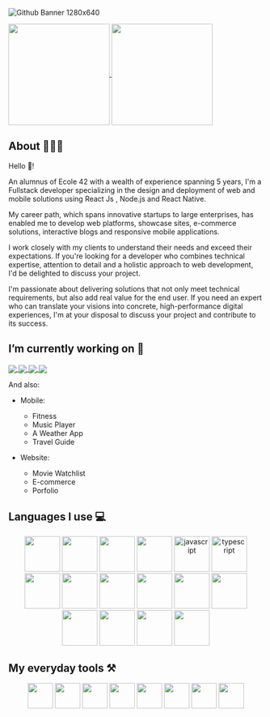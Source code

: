 ![Github Banner 1280x640](https://github.com/cfatrane/cfatrane/assets/17748314/071f6b40-f20e-4d0b-802c-243cff53495e)

<a href="https://github.com/cfatrane?tab=repositories">
  <img
    height="200"
    align="center"
    src="https://github-readme-stats-cfatrane.vercel.app//api?username=cfatrane&include_all_commits=true&rank_icon=github&number_format=long&show_icons=true&theme=tokyonight"
  />
</a>
<a href="https://github.com/cfatrane?tab=repositories">
  <img
    height="200"
    align="center"
    src="https://github-readme-stats-cfatrane.vercel.app//api/top-langs/?username=cfatrane&card_width=320&size_weight=0.5&count_weight=0.5&hide=c,java,makefile,mdx,objective-c,php,shell,ruby,starlark,vim%20script&langs_count=6&layout=compact&theme=tokyonight"
  />
</a>

<!-- [![GitHub Streak](https://github-readme-streak-stats.herokuapp.com?user=cfatrane&theme=tokyonight)](https://git.io/streak-stats) -->

<!--
**cfatrane/cfatrane** is a ✨ _special_ ✨ repository because its `README.md` (this file) appears on your GitHub comofile.

Here are some ideas to get you started:

- 🔭 I’m currently working on ...
- 🌱 I’m currently learning ...
- 👯 I’m looking to collaborate on ...
- 🤔 I’m looking for help with ...
- 💬 Ask me about ...
- 📫 How to reach me: ...
- 😄 Pronouns: ...
- ⚡ Fun fact: ...
-->

## About 👨🏾‍💻

Hello 👋!

An alumnus of Ecole 42 with a wealth of experience spanning 5 years, I'm a Fullstack developer specializing in the design and deployment of web and mobile solutions using React Js , Node.js and React Native.

My career path, which spans innovative startups to large enterprises, has enabled me to develop web platforms, showcase sites, e-commerce solutions, interactive blogs and responsive mobile applications.

I work closely with my clients to understand their needs and exceed their expectations. If you're looking for a developer who combines technical expertise, attention to detail and a holistic approach to web development, I'd be delighted to discuss your project.

I'm passionate about delivering solutions that not only meet technical requirements, but also add real value for the end user. If you need an expert who can translate your visions into concrete, high-performance digital experiences, I'm at your disposal to discuss your project and contribute to its success.

## I’m currently working on 🔭

<a href="https://github.com/cfatrane/nextjs-boilerplate">
  <img
    align="center"
    src="https://github-readme-stats-cfatrane.vercel.app/api/pin/?username=cfatrane&repo=nextjs-boilerplate&theme=tokyonight"
  />
</a>
<a href="https://github.com/cfatrane/pokedex-app">
  <img
    align="center"
    src="https://github-readme-stats-cfatrane.vercel.app/api/pin/?username=cfatrane&repo=pokedex-app&theme=tokyonight"
  />
</a>

<a href="https://github.com/cfatrane/react-native-boilerplate">
  <img
    align="center"
    src="https://github-readme-stats-cfatrane.vercel.app/api/pin/?username=cfatrane&repo=react-native-boilerplate&theme=tokyonight"
  />
</a>
<a href="https://github.com/cfatrane/your-life-in)">
  <img
    align="center"
    src="https://github-readme-stats-cfatrane.vercel.app/api/pin/?username=cfatrane&repo=your-life-in&theme=tokyonight"
  />
</a>

And also:

- Mobile:

  - Fitness
  - Music Player
  - A Weather App
  - Travel Guide

- Website:
  - Movie Watchlist
  - E-commerce
  - Porfolio

<!-- ## Gists

[![Gist Card](https://github-readme-stats-cfatrane.vercel.app/api/gist?id=7283dd0e09da9c5c103d207f412c2a52)](https://gist.github.com/Yizack/bbfce31e0217a3689c8d961a356cb10d/)
[![Gist Card](https://github-readme-stats-cfatrane.vercel.app/api/gist?id=398235c3c889a88aca0f3471ea163e27)](https://gist.github.com/Yizack/bbfce31e0217a3689c8d961a356cb10d/) -->

<!-- ## Experiences -->

<!-- ## How to reach me 📫

<p align="center">
  <a
    href="https://twitter.com/aristoteartem"
    target="_blank"
    rel="noopener noreferrer"
  >
    <img
      src="https://cdn.jsdelivr.net/gh/devicons/devicon@latest/icons/twitter/twitter-original.svg"
      width="40"
      height="40"
    />
  </a>
  <a
    href="https://www.linkedin.com/in/cfatrane/"
    target="_blank"
    rel="noopener noreferrer"
  >
    <img
      src="https://cdn.jsdelivr.net/gh/devicons/devicon@latest/icons/linkedin/linkedin-plain.svg"
      width="40"
      height="40"
    />
  </a>
</p> -->

## Languages I use 💻

<p align="center">
  <!-- react -->
  <img
    src="https://cdn.jsdelivr.net/gh/devicons/devicon@latest/icons/react/react-original.svg"
    width="70"
    height="70"
  />
  <!-- node -->
  <img
    src="https://cdn.jsdelivr.net/gh/devicons/devicon@latest/icons/nodejs/nodejs-original.svg"
    width="70"
    height="70"
  />
  <!-- nextjs -->
  <img
    src="https://cdn.jsdelivr.net/gh/devicons/devicon@latest/icons/nextjs/nextjs-original.svg"
    width="70"
    height="70"
  />
  <!-- vitejs -->
  <img
    src="https://cdn.jsdelivr.net/gh/devicons/devicon@latest/icons/vitejs/vitejs-original.svg"
    width="70"
    height="70"
  />
  <!-- javascript -->
  <img
    alt="javascript"
    src="https://cdn.jsdelivr.net/gh/devicons/devicon@latest/icons/javascript/javascript-original.svg"
    width="70"
    height="70"
  />
  <!-- typescript -->
  <img
    alt="typescript"
    src="https://cdn.jsdelivr.net/gh/devicons/devicon@latest/icons/typescript/typescript-original.svg"
    width="70"
    height="70"
  />
  <!-- redux -->
  <img
    src="https://cdn.jsdelivr.net/gh/devicons/devicon@latest/icons/redux/redux-original.svg"
    width="70"
    height="70"
  />
  <!-- sass -->
  <img
    src="https://cdn.jsdelivr.net/gh/devicons/devicon@latest/icons/sass/sass-original.svg"
    width="70"
    height="70"
  />
  <!-- antdesign -->
  <img
    src="https://cdn.jsdelivr.net/gh/devicons/devicon@latest/icons/antdesign/antdesign-original.svg"
    width="70"
    height="70"
  />
  <!-- materialui -->
  <img
    src="https://cdn.jsdelivr.net/gh/devicons/devicon@latest/icons/materialui/materialui-original.svg"
    width="70"
    height="70"
  />
  <!-- tailwindcss -->
  <img
    src="https://cdn.jsdelivr.net/gh/devicons/devicon@latest/icons/tailwindcss/tailwindcss-original-wordmark.svg"
    width="70"
    height="70"
  />
  <!-- vercel -->
  <img
    src="https://cdn.jsdelivr.net/gh/devicons/devicon@latest/icons/vercel/vercel-original.svg"
    width="70"
    height="70"
  />
  <!-- storybook -->
  <img
    src="https://cdn.jsdelivr.net/gh/devicons/devicon@latest/icons/storybook/storybook-original.svg"
    width="70"
    height="70"
  />
  <!-- sentry -->
  <img
    src="https://cdn.jsdelivr.net/gh/devicons/devicon@latest/icons/sentry/sentry-original.svg"
    width="70"
    height="70"
  />
  <!-- threejs -->
  <img
    src="https://cdn.jsdelivr.net/gh/devicons/devicon@latest/icons/threejs/threejs-original.svg"
    width="70"
    height="70"
  />
  <img
    src="https://cdn.jsdelivr.net/gh/devicons/devicon@latest/icons/postgresql/postgresql-original.svg"
    width="70"
    height="70"
  />
</p>

## My everyday tools ⚒️

<p align="center">
  <!-- vscode -->
  <img
    src="https://cdn.jsdelivr.net/gh/devicons/devicon@latest/icons/vscode/vscode-original.svg"
    width="50"
    height="50"
  />
  <!-- slack -->
  <img
    src="https://cdn.jsdelivr.net/gh/devicons/devicon@latest/icons/slack/slack-original.svg"
    width="50"
    height="50"
  />
  <img
    src="https://cdn.jsdelivr.net/gh/devicons/devicon@latest/icons/notion/notion-original.svg"
    width="50"
    height="50"
  />
  <!-- trello -->
  <img
    src="https://cdn.jsdelivr.net/gh/devicons/devicon@latest/icons/trello/trello-original.svg"
    width="50"
    height="50"
  />
  <!-- sketch -->
  <img
    src="https://cdn.jsdelivr.net/gh/devicons/devicon@latest/icons/sketch/sketch-original.svg"
    width="50"
    height="50"
  />
  <!-- postman -->
  <img
    src="https://cdn.jsdelivr.net/gh/devicons/devicon@latest/icons/postman/postman-original.svg"
    width="50"
    height="50"
  />
  <!-- ohmyzsh -->
  <img
    src="https://cdn.jsdelivr.net/gh/devicons/devicon@latest/icons/ohmyzsh/ohmyzsh-original.svg"
    width="50"
    height="50"
  />
  <img
    src="https://cdn.jsdelivr.net/gh/devicons/devicon@latest/icons/insomnia/insomnia-original.svg"
    width="50"
    height="50"
  />
</p>
